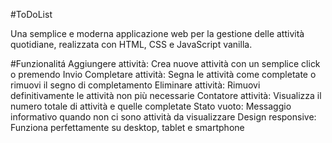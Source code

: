 #ToDoList

Una semplice e moderna applicazione web per la gestione delle attività quotidiane, realizzata con HTML, CSS e JavaScript vanilla.

#Funzionalitá
Aggiungere attività: Crea nuove attività con un semplice click o premendo Invio
Completare attività: Segna le attività come completate o rimuovi il segno di completamento
Eliminare attività: Rimuovi definitivamente le attività non più necessarie
Contatore attività: Visualizza il numero totale di attività e quelle completate
Stato vuoto: Messaggio informativo quando non ci sono attività da visualizzare
Design responsive: Funziona perfettamente su desktop, tablet e smartphone